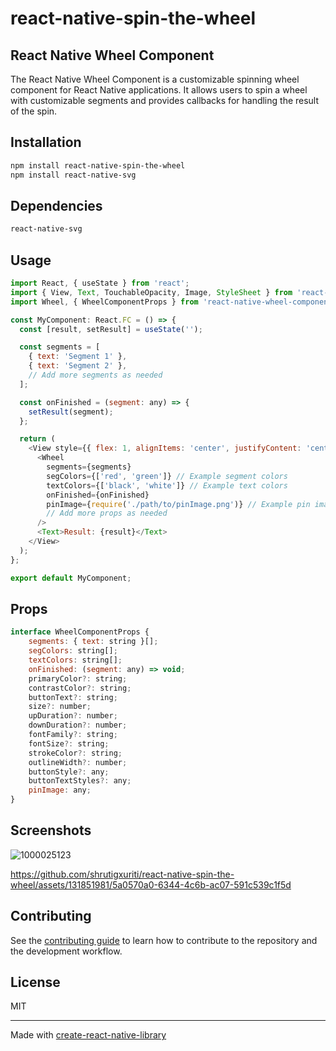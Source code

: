 # react-native-spin-the-wheel

## React Native Wheel Component

The React Native Wheel Component is a customizable spinning wheel component for React Native applications. It allows users to spin a wheel with customizable segments and provides callbacks for handling the result of the spin.

## Installation

```sh
npm install react-native-spin-the-wheel
npm install react-native-svg
```

## Dependencies

```sh
react-native-svg
```

## Usage

```js
import React, { useState } from 'react';
import { View, Text, TouchableOpacity, Image, StyleSheet } from 'react-native';
import Wheel, { WheelComponentProps } from 'react-native-wheel-component';

const MyComponent: React.FC = () => {
  const [result, setResult] = useState('');

  const segments = [
    { text: 'Segment 1' },
    { text: 'Segment 2' },
    // Add more segments as needed
  ];

  const onFinished = (segment: any) => {
    setResult(segment);
  };

  return (
    <View style={{ flex: 1, alignItems: 'center', justifyContent: 'center' }}>
      <Wheel
        segments={segments}
        segColors={['red', 'green']} // Example segment colors
        textColors={['black', 'white']} // Example text colors
        onFinished={onFinished}
        pinImage={require('./path/to/pinImage.png')} // Example pin image
        // Add more props as needed
      />
      <Text>Result: {result}</Text>
    </View>
  );
};

export default MyComponent;

```

## Props

```js
interface WheelComponentProps {
    segments: { text: string }[];
    segColors: string[];
    textColors: string[];
    onFinished: (segment: any) => void;
    primaryColor?: string;
    contrastColor?: string;
    buttonText?: string;
    size?: number;
    upDuration?: number;
    downDuration?: number;
    fontFamily?: string;
    fontSize?: string;
    strokeColor?: string;
    outlineWidth?: number;
    buttonStyle?: any;
    buttonTextStyles?: any;
    pinImage: any;
}
```

## Screenshots

![1000025123](https://github.com/shrutigxuriti/react-native-spin-the-wheel/assets/131851981/9ef0b235-43f4-467a-a3f9-304be8df5e8f)

https://github.com/shrutigxuriti/react-native-spin-the-wheel/assets/131851981/5a0570a0-6344-4c6b-ac07-591c539c1f5d




## Contributing

See the [contributing guide](CONTRIBUTING.md) to learn how to contribute to the repository and the development workflow.

## License

MIT

---

Made with [create-react-native-library](https://github.com/callstack/react-native-builder-bob)
